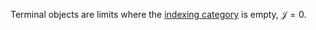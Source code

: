 Terminal objects are limits where the 
[indexing category](/docs/math/examples/free_diagram.qmd) is empty, 
$\mathcal{J}=0$.
